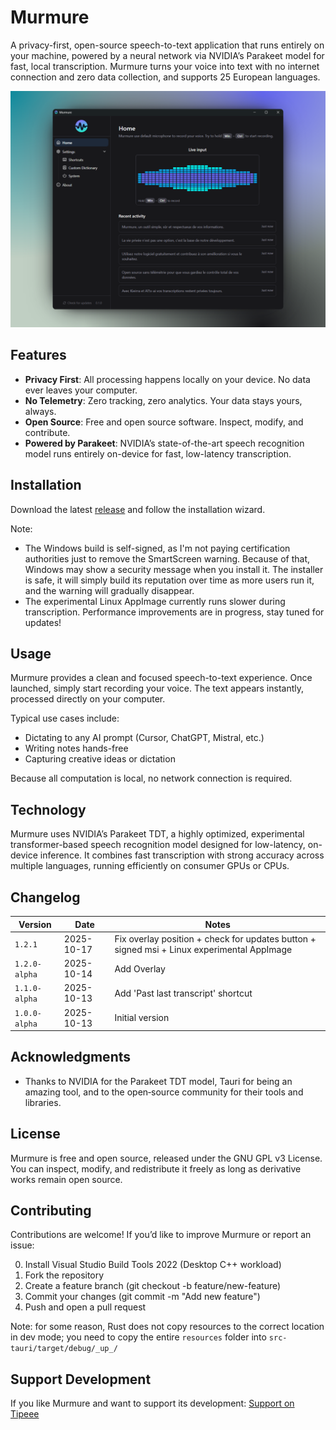 # Murmure

A privacy-first, open-source speech-to-text application that runs entirely on your machine, powered by a neural network via NVIDIA’s Parakeet model for fast, local transcription. Murmure turns your voice into text with no internet connection and zero data collection, and supports 25 European languages.

![demo](public/murmure-screenshot-beautiful.png)

## Features

- **Privacy First**: All processing happens locally on your device. No data ever leaves your computer.
- **No Telemetry**: Zero tracking, zero analytics. Your data stays yours, always.
- **Open Source**: Free and open source software. Inspect, modify, and contribute.
- **Powered by Parakeet**: NVIDIA’s state-of-the-art speech recognition model runs entirely on-device for fast, low-latency transcription.

## Installation

Download the latest [release](https://github.com/Kieirra/murmure/releases) and follow the installation wizard.

Note:

- The Windows build is self-signed, as I'm not paying certification authorities just to remove the SmartScreen warning. Because of that, Windows may show a security message when you install it. The installer is safe, it will simply build its reputation over time as more users run it, and the warning will gradually disappear.
- The experimental Linux AppImage currently runs slower during transcription. Performance improvements are in progress, stay tuned for updates!

## Usage

Murmure provides a clean and focused speech-to-text experience.
Once launched, simply start recording your voice. The text appears instantly, processed directly on your computer.

Typical use cases include:

- Dictating to any AI prompt (Cursor, ChatGPT, Mistral, etc.)
- Writing notes hands-free
- Capturing creative ideas or dictation

Because all computation is local, no network connection is required.

## Technology

Murmure uses NVIDIA’s Parakeet TDT, a highly optimized, experimental transformer-based speech recognition model designed for low-latency, on-device inference. It combines fast transcription with strong accuracy across multiple languages, running efficiently on consumer GPUs or CPUs.

## Changelog

| Version       | Date       | Notes                                                                                      |
| ------------- | ---------- | ------------------------------------------------------------------------------------------ |
| `1.2.1`       | 2025-10-17 | Fix overlay position + check for updates button + signed msi + Linux experimental AppImage |
| `1.2.0-alpha` | 2025-10-14 | Add Overlay                                                                                |
| `1.1.0-alpha` | 2025-10-13 | Add 'Past last transcript' shortcut                                                        |
| `1.0.0-alpha` | 2025-10-13 | Initial version                                                                            |

## Acknowledgments

- Thanks to NVIDIA for the Parakeet TDT model, Tauri for being an amazing tool, and to the open‑source community for their tools and libraries.

## License

Murmure is free and open source, released under the GNU GPL v3 License.
You can inspect, modify, and redistribute it freely as long as derivative works remain open source.

## Contributing

Contributions are welcome!
If you’d like to improve Murmure or report an issue:

0. Install Visual Studio Build Tools 2022 (Desktop C++ workload)
1. Fork the repository
2. Create a feature branch (git checkout -b feature/new-feature)
3. Commit your changes (git commit -m "Add new feature")
4. Push and open a pull request

Note: for some reason, Rust does not copy resources to the correct location in dev mode; you need to copy the entire `resources` folder into `src-tauri/target/debug/_up_/`

## Support Development

If you like Murmure and want to support its development: [Support on Tipeee](https://fr.tipeee.com/murmure-al1x-ai/)
